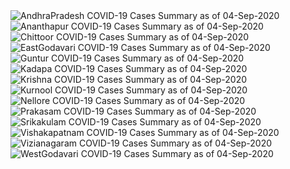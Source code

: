 
<img src="https://deepuhub.github.io/COVID-19/GraphsGenerated/04-Sep-2020/Last24Hrs_AndhraPradesh_04-Sep-2020.jpg" alt="AndhraPradesh COVID-19 Cases Summary as of 04-Sep-2020">
 <br>
<img src="https://deepuhub.github.io/COVID-19/GraphsGenerated/04-Sep-2020/Last24Hrs_Ananthapur_04-Sep-2020.jpg" alt="Ananthapur COVID-19 Cases Summary as of 04-Sep-2020">
 <br>
<img src="https://deepuhub.github.io/COVID-19/GraphsGenerated/04-Sep-2020/Last24Hrs_Chittoor_04-Sep-2020.jpg" alt="Chittoor COVID-19 Cases Summary as of 04-Sep-2020">
 <br>
<img src="https://deepuhub.github.io/COVID-19/GraphsGenerated/04-Sep-2020/Last24Hrs_EastGodavari_04-Sep-2020.jpg" alt="EastGodavari COVID-19 Cases Summary as of 04-Sep-2020">
 <br>
<img src="https://deepuhub.github.io/COVID-19/GraphsGenerated/04-Sep-2020/Last24Hrs_Guntur_04-Sep-2020.jpg" alt="Guntur COVID-19 Cases Summary as of 04-Sep-2020">
 <br>
<img src="https://deepuhub.github.io/COVID-19/GraphsGenerated/04-Sep-2020/Last24Hrs_Kadapa_04-Sep-2020.jpg" alt="Kadapa COVID-19 Cases Summary as of 04-Sep-2020">
 <br>
<img src="https://deepuhub.github.io/COVID-19/GraphsGenerated/04-Sep-2020/Last24Hrs_Krishna_04-Sep-2020.jpg" alt="Krishna COVID-19 Cases Summary as of 04-Sep-2020">
 <br>
<img src="https://deepuhub.github.io/COVID-19/GraphsGenerated/04-Sep-2020/Last24Hrs_Kurnool_04-Sep-2020.jpg" alt="Kurnool COVID-19 Cases Summary as of 04-Sep-2020">
 <br>
<img src="https://deepuhub.github.io/COVID-19/GraphsGenerated/04-Sep-2020/Last24Hrs_Nellore_04-Sep-2020.jpg" alt="Nellore COVID-19 Cases Summary as of 04-Sep-2020">
 <br>
<img src="https://deepuhub.github.io/COVID-19/GraphsGenerated/04-Sep-2020/Last24Hrs_Prakasam_04-Sep-2020.jpg" alt="Prakasam COVID-19 Cases Summary as of 04-Sep-2020">
 <br>
<img src="https://deepuhub.github.io/COVID-19/GraphsGenerated/04-Sep-2020/Last24Hrs_Srikakulam_04-Sep-2020.jpg" alt="Srikakulam COVID-19 Cases Summary as of 04-Sep-2020">
 <br>
<img src="https://deepuhub.github.io/COVID-19/GraphsGenerated/04-Sep-2020/Last24Hrs_Vishakapatnam_04-Sep-2020.jpg" alt="Vishakapatnam COVID-19 Cases Summary as of 04-Sep-2020">
 <br>
<img src="https://deepuhub.github.io/COVID-19/GraphsGenerated/04-Sep-2020/Last24Hrs_Vizianagaram_04-Sep-2020.jpg" alt="Vizianagaram COVID-19 Cases Summary as of 04-Sep-2020">
 <br>
<img src="https://deepuhub.github.io/COVID-19/GraphsGenerated/04-Sep-2020/Last24Hrs_WestGodavari_04-Sep-2020.jpg" alt="WestGodavari COVID-19 Cases Summary as of 04-Sep-2020">
 <br> 